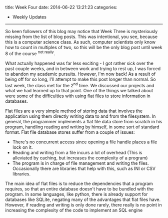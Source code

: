 title: Week Four
date: 2014-06-22 13:21:23
categories:
 - Weekly Updates
---

So keen followers of this blog may notice that Week Three is mysteriously missing from the list of blog posts. This was intentional, you see, because this is a computer science class. As such, computer scientists only know how to count in multiples of two, so this will be the only blog post until week 8 of the course <sup>not really</sup>.

What actually happened was far less exciting - I got rather sick over the past couple weeks, and in between work and trying to rest up, I was forced to abandon my academic pursuits. However, I'm now back! As a result of being off for so long, I'll attempt to make this post longer than normal. So last week, the class met for the 2<sup>nd</sup> time. We discussed our projects and what we had learned up to that point. One of the things we talked about were some of the difficulties with using flat files to store information in databases.

Flat files are a very simple method of storing data that involves the application using them directly writing data to and from the filesystem. In general, the programmer implements a flat file data store from scratch in his program, handling reading and writing by himself, in some sort of standard format. Flat file database stores suffer from a couple of issues:

* There's no concurrent access since opening a file handle places a file lock on it.
* Reading and writing from a file incurs a lot of overhead (This is alleviated by caching, but increases the complexity of a program)
* The program is in charge of file management and writing the files. Occasionally there are libraries that help with this, such as INI or CSV libraries.

The main idea of flat files is to reduce the dependencies that a program requires, so that an entire database doesn't have to be bundled with the program. In some languages, like python, there is already support for databases like SQLite, negating many of the advantages that flat files have. However, if reading and writing is only done rarely, there really is no point in increasing the complexity of the code to implement an SQL engine 
